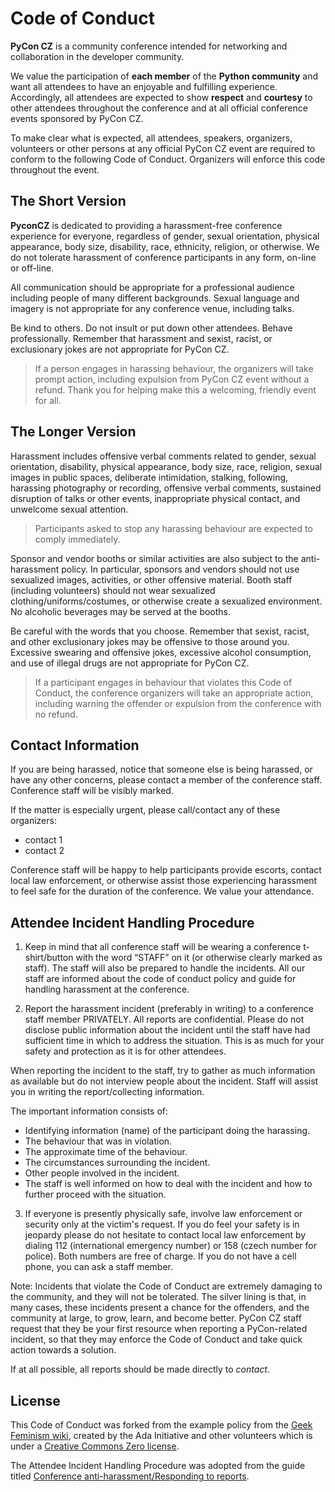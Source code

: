 # Code of Conduct #

__PyCon CZ__ is a community conference intended for networking and
collaboration in the developer community.

We value the participation of __each member__ of the __Python
community__ and want all attendees to have an enjoyable and
fulfilling experience. Accordingly, all attendees are expected to
show __respect__ and __courtesy__ to other attendees throughout the
conference and at all official conference events sponsored by PyCon
CZ.

To make clear what is expected, all attendees, speakers, organizers,
volunteers or other persons at any official PyCon CZ event are
required to conform to the following Code of Conduct. Organizers will
enforce this code throughout the event.

## The Short Version ##

__PyconCZ__ is dedicated to providing a harassment-free conference
experience for everyone, regardless of gender, sexual orientation,
physical appearance, body size, disability, race, ethnicity,
religion, or otherwise. We do not tolerate harassment of conference
participants in any form, on-line or off-line.

All communication should be appropriate for a professional audience
including people of many different backgrounds. Sexual language and
imagery is not appropriate for any conference venue, including talks.

Be kind to others. Do not insult or put down other attendees. Behave
professionally. Remember that harassment and sexist, racist, or
exclusionary jokes are not appropriate for PyCon CZ.

> If a person engages in harassing behaviour, the organizers will take
> prompt action, including expulsion from PyCon CZ event without a
> refund. Thank you for helping make this a welcoming, friendly event
> for all.

## The Longer Version ##

Harassment includes offensive verbal comments related to gender,
sexual orientation, disability, physical appearance, body size, race,
religion, sexual images in public spaces, deliberate intimidation,
stalking, following, harassing photography or recording, offensive
verbal comments, sustained disruption of talks or other events,
inappropriate physical contact, and unwelcome sexual attention.

> Participants asked to stop any harassing behaviour are expected to
> comply immediately.

Sponsor and vendor booths or similar activities are also subject to
the anti-harassment policy. In particular, sponsors and vendors
should not use sexualized images, activities, or other offensive
material. Booth staff (including volunteers) should not wear
sexualized clothing/uniforms/costumes, or otherwise create a
sexualized environment. No alcoholic beverages may be served at the
booths.

Be careful with the words that you choose. Remember that sexist,
racist, and other exclusionary jokes may be offensive to those around
you. Excessive swearing and offensive jokes, excessive alcohol
consumption, and use of illegal drugs are not appropriate for PyCon
CZ.

> If a participant engages in behaviour that violates this Code of
> Conduct, the conference organizers will take an appropriate action,
> including warning the offender or expulsion from the conference with
> no refund.

## Contact Information ##

If you are being harassed, notice that someone else is being
harassed, or have any other concerns, please contact a member of the
conference staff. Conference staff will be visibly marked.

If the matter is especially urgent, please call/contact any of these
organizers:

- contact 1
- contact 2

Conference staff will be happy to help participants provide escorts,
contact local law enforcement, or otherwise assist those experiencing
harassment to feel safe for the duration of the conference. We value
your attendance.

## Attendee Incident Handling Procedure

1. Keep in mind that all conference staff will be wearing a
   conference t-shirt/button with the word “STAFF” on it (or
   otherwise clearly marked as staff). The staff will also be
   prepared to handle the incidents. All our staff are informed about
   the code of conduct policy and guide for handling harassment at
   the conference.

2. Report the harassment incident (preferably in writing) to a
   conference staff member PRIVATELY. All reports are confidential.
   Please do not disclose public information about the incident until
   the staff have had sufficient time in which to address the
   situation. This is as much for your safety and protection as it is
   for other attendees.

When reporting the incident to the staff, try to gather as much
information as available but do not interview people about the
incident. Staff will assist you in writing the report/collecting
information.

The important information consists of:

- Identifying information (name) of the participant doing the
  harassing.
- The behaviour that was in violation.
- The approximate time of the behaviour.
- The circumstances surrounding the incident.
- Other people involved in the incident.
- The staff is well informed on how to deal with the incident and how
  to further proceed with the situation.

3. If everyone is presently physically safe, involve law enforcement
   or security only at the victim's request. If you do feel your
   safety is in jeopardy please do not hesitate to contact local law
   enforcement by dialing 112 (international emergency number) or 158
   (czech number for police). Both numbers are free of charge. If you
   do not have a cell phone, you can ask a staff member.

Note: Incidents that violate the Code of Conduct are extremely
damaging to the community, and they will not be tolerated. The silver
lining is that, in many cases, these incidents present a chance for
the offenders, and the community at large, to grow, learn, and become
better. PyCon CZ staff request that they be your first resource when
reporting a PyCon-related incident, so that they may enforce the Code
of Conduct and take quick action towards a solution.

If at all possible, all reports should be made directly to *contact*.

## License ##

This Code of Conduct was forked from the example policy from the
[Geek Feminism
wiki](http://geekfeminism.wikia.com/wiki/Conference_anti-harassment/Policy),
created by the Ada Initiative and other volunteers which is under a
[Creative Commons Zero
license](http://creativecommons.org/licenses/by/3.0/).

The Attendee Incident Handling Procedure was adopted from the guide
titled [Conference anti-harassment/Responding to
reports](http://geekfeminism.wikia.com/wiki/Conference_anti-harassment/Responding_to_reports).
